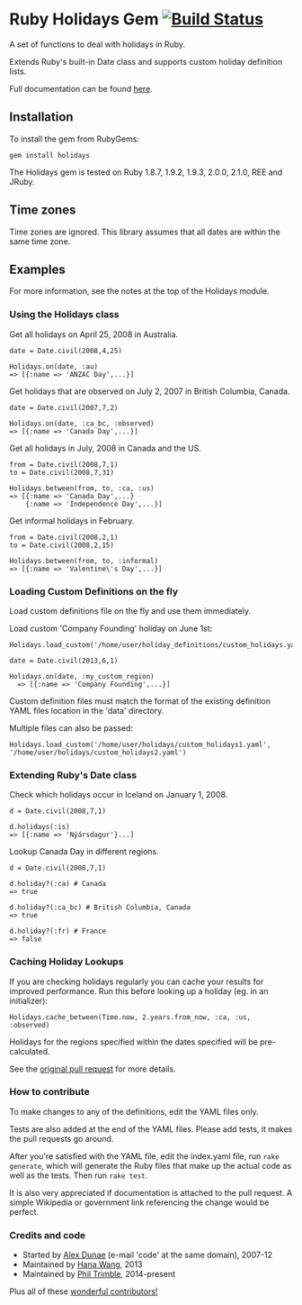 # Ruby Holidays Gem [![Build Status](https://travis-ci.org/alexdunae/holidays.svg?branch=master)](https://travis-ci.org/alexdunae/holidays)

A set of functions to deal with holidays in Ruby.

Extends Ruby's built-in Date class and supports custom holiday definition lists.

Full documentation can be found [here](http://www.rubydoc.info/github/alexdunae/holidays/master/frames).

## Installation

To install the gem from RubyGems:

    gem install holidays

The Holidays gem is tested on Ruby 1.8.7, 1.9.2, 1.9.3, 2.0.0, 2.1.0, REE and JRuby.

## Time zones

Time zones are ignored.  This library assumes that all dates are within the same time zone.

## Examples

For more information, see the notes at the top of the Holidays module.

### Using the Holidays class

Get all holidays on April 25, 2008 in Australia.

    date = Date.civil(2008,4,25)

    Holidays.on(date, :au)
    => [{:name => 'ANZAC Day',...}]

Get holidays that are observed on July 2, 2007 in British Columbia, Canada.

    date = Date.civil(2007,7,2)

    Holidays.on(date, :ca_bc, :observed)
    => [{:name => 'Canada Day',...}]

Get all holidays in July, 2008 in Canada and the US.

    from = Date.civil(2008,7,1)
    to = Date.civil(2008,7,31)

    Holidays.between(from, to, :ca, :us)
    => [{:name => 'Canada Day',...}
        {:name => 'Independence Day',...}]

Get informal holidays in February.

    from = Date.civil(2008,2,1)
    to = Date.civil(2008,2,15)

    Holidays.between(from, to, :informal)
    => [{:name => 'Valentine\'s Day',...}]

### Loading Custom Definitions on the fly

Load custom definitions file on the fly and use them immediately.

Load custom 'Company Founding' holiday on June 1st:

    Holidays.load_custom('/home/user/holiday_definitions/custom_holidays.yaml')

    date = Date.civil(2013,6,1)

    Holidays.on(date, :my_custom_region)
      => [{:name => 'Company Founding',...}]

Custom definition files must match the format of the existing definition YAML files location in the 'data' directory.

Multiple files can also be passed:

    Holidays.load_custom('/home/user/holidays/custom_holidays1.yaml', '/home/user/holidays/custom_holidays2.yaml')

### Extending Ruby's Date class

Check which holidays occur in Iceland on January 1, 2008.

    d = Date.civil(2008,7,1)

    d.holidays(:is)
    => [{:name => 'Nýársdagur'}...]

Lookup Canada Day in different regions.

    d = Date.civil(2008,7,1)

    d.holiday?(:ca) # Canada
    => true

    d.holiday?(:ca_bc) # British Columbia, Canada
    => true

    d.holiday?(:fr) # France
    => false

### Caching Holiday Lookups

If you are checking holidays regularly you can cache your results for improved performance. Run this before looking up a holiday (eg. in an initializer):

    Holidays.cache_between(Time.now, 2.years.from_now, :ca, :us, :observed)

Holidays for the regions specified within the dates specified will be pre-calculated.

See the [original pull request](https://github.com/alexdunae/holidays/pull/36) for more details.

### How to contribute

To make changes to any of the definitions, edit the YAML files only.

Tests are also added at the end of the YAML files. Please add tests, it makes the pull requests go around.

After you're satisfied with the YAML file, edit the index.yaml file, run `rake generate`, which will generate the Ruby files that make up the actual code as well as the tests.  Then run `rake test`.

It is also very appreciated if documentation is attached to the pull request.  A simple Wikipedia or government link referencing the change would be perfect.

### Credits and code

* Started by [Alex Dunae](http://dunae.ca) (e-mail 'code' at the same domain), 2007-12
* Maintained by [Hana Wang](https://github.com/hahahana), 2013
* Maintained by [Phil Trimble](https://github.com/ptrimble), 2014-present

Plus all of these [wonderful contributors!](https://github.com/alexdunae/holidays/contributors)
